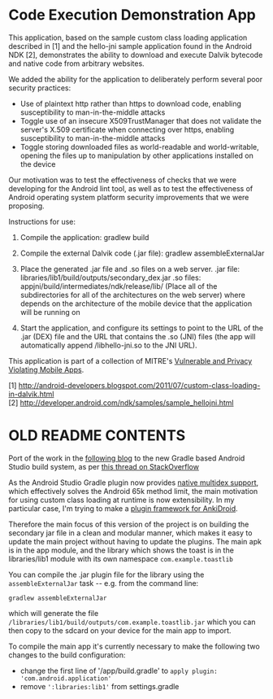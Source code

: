 Code Execution Demonstration App
================================

This application, based on the sample custom class loading application
described in [1] and the hello-jni sample application found in the Android NDK [2],
demonstrates the ability to download and execute Dalvik bytecode
and native code from arbitrary websites.

We added the ability for the application to deliberately perform several
poor security practices:
* Use of plaintext http rather than https to download code, enabling
  susceptibility to man-in-the-middle attacks
* Toggle use of an insecure X509TrustManager that does not validate
  the server's X.509 certificate when connecting over https, enabling
  susceptibility to man-in-the-middle attacks
* Toggle storing downloaded files as world-readable and
  world-writable, opening the files up to manipulation
  by other applications installed on the device

Our motivation was to test the effectiveness of checks that we were
developing for the Android lint tool, as well as to test the effectiveness
of Android operating system platform security improvements that we were
proposing.

Instructions for use:

1. Compile the application:
gradlew build

2. Compile the external Dalvik code (.jar file):
gradlew assembleExternalJar

3. Place the generated .jar file and .so files on a web server.
.jar file: libraries/lib1/build/outputs/secondary_dex.jar
.so files: appjni/build/intermediates/ndk/release/lib/ (Place all of the subdirectories for all of the architectures on the web server)
where <arch> depends on the architecture of the mobile device that the
application will be running on

4. Start the application, and configure its settings to point
to the URL of the .jar (DEX) file and the URL that contains the .so (JNI) files
(the app will automatically append <architecture>/libhello-jni.so to the JNI URL).
  
This application is part of a collection of MITRE's [Vulnerable and Privacy Violating Mobile Apps](https://github.com/mitre/vulnerable-mobile-apps).

[1] http://android-developers.blogspot.com/2011/07/custom-class-loading-in-dalvik.html  
[2] http://developer.android.com/ndk/samples/sample_hellojni.html

OLD README CONTENTS
===================

Port of the work in the [following blog](http://android-developers.blogspot.jp/2011/07/custom-class-loading-in-dalvik.html) 
to the new Gradle based Android Studio build system, as per [this thread on StackOverflow](http://stackoverflow.com/questions/18174022/custom-class-loading-in-dalvik-with-gradle-android-new-build-system/27241083#27241083)

As the Android Studio Gradle plugin now provides [native multidex support](https://developer.android.com/tools/building/multidex.html),
which effectively solves the Android 65k method limit, the main motivation for using custom class loading at runtime is now 
extensibility. In my particular case, I'm trying to make a [plugin framework for AnkiDroid](http://stackoverflow.com/questions/10239596/plugins-architecture-for-an-android-app).

Therefore the main focus of this version of the project is on building the secondary jar file in a clean and modular manner,
which makes it easy to update the main project without having to update the plugins. The main apk is in the app module, and the library which shows the toast is in the libraries/lib1 module with its own namespace `com.example.toastlib`

You can compile the .jar plugin file for the library using the `assembleExternalJar` task -- e.g. from the command line:

`gradlew assembleExternalJar`

which will generate the file `/libraries/lib1/build/outputs/com.example.toastlib.jar` which you can then copy to the sdcard on your device for the main app to import. 

To compile the main app it's currently necessary to make the following two changes to the build configuration:

 * change the first line of '/app/build.gradle' to `apply plugin: 'com.android.application'`
 * remove `':libraries:lib1'` from settings.gradle
